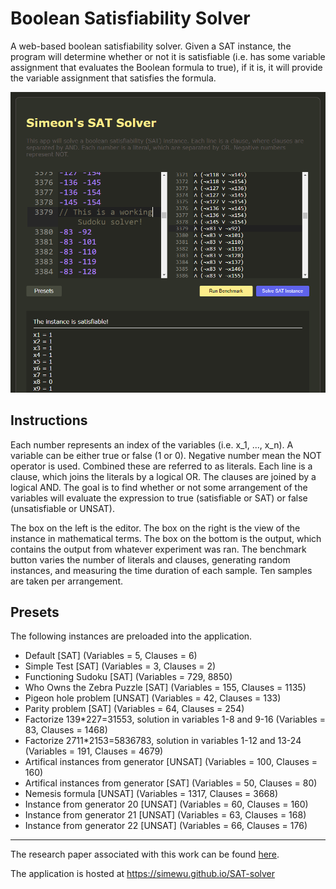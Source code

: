 # Boolean Satisfiability Solver
 A web-based boolean satisfiability solver.
 Given a SAT instance, the program will determine whether or not it is satisfiable (i.e. has some variable assignment that evaluates the Boolean formula to true), if it is, it will provide the variable assignment that satisfies the formula.
 
![](/screenshots/1.png)

## Instructions
Each number represents an index of the variables (i.e. x_1, ..., x_n). A variable can be either true or false (1 or 0). Negative number mean the NOT operator is used. Combined these are referred to as literals.
Each line is a clause, which joins the literals by a logical OR. The clauses are joined by a logical AND.
The goal is to find whether or not some arrangement of the variables will evaluate the expression to true (satisfiable or SAT) or false (unsatisfiable or UNSAT).

The box on the left is the editor. The box on the right is the view of the instance in mathematical terms. The box on the bottom is the output, which contains the output from whatever experiment was ran. The benchmark button varies the number of literals and clauses, generating random instances, and measuring the time duration of each sample. Ten samples are taken per arrangement.

## Presets
The following instances are preloaded into the application.

- Default [SAT] (Variables = 5, Clauses = 6)
- Simple Test [SAT] (Variables = 3, Clauses = 2)
- Functioning Sudoku [SAT] (Variables = 729, 8850)
- Who Owns the Zebra Puzzle [SAT] (Variables = 155, Clauses = 1135)
- Pigeon hole problem [UNSAT] (Variables = 42, Clauses = 133)
- Parity problem [SAT] (Variables = 64, Clauses = 254)
- Factorize 139*227=31553, solution in variables 1-8 and 9-16 (Variables = 83, Clauses = 1468)
- Factorize 2711*2153=5836783, solution in variables 1-12 and 13-24 (Variables = 191, Clauses = 4679)
- Artifical instances from generator [UNSAT] (Variables = 100, Clauses = 160)
- Artifical instances from generator [SAT] (Variables = 50, Clauses = 80)
- Nemesis formula [UNSAT] (Variables = 1317, Clauses = 3668)
- Instance from generator 20 [UNSAT] (Variables = 60, Clauses = 160)
- Instance from generator 21 [UNSAT] (Variables = 63, Clauses = 168)
- Instance from generator 22 [UNSAT] (Variables = 66, Clauses = 176)

---

The research paper associated with this work can be found [here](LaTeX/Simeon_Wuthier_Final_SAT_Paper.pdf).

The application is hosted at https://simewu.github.io/SAT-solver
